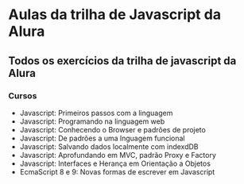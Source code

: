 # Aulas da trilha de Javascript da Alura
## Todos os exercícios da trilha de javascript da Alura

### Cursos
 - Javascript: Primeiros passos com a linguagem
 - Javascript: Programando na linguagem web
 - Javascript: Conhecendo o Browser e padrões de projeto
 - Javascript: De padrões a uma lnguagem funcional
 - Javascript: Salvando dados localmente com indexdDB
 - Javascript: Aprofundando em MVC, padrão Proxy e Factory
 - Javascript: Interfaces e Herança em Orientação a Objetos
 - EcmaScript 8 e 9: Novas formas de escrever em Javascript
